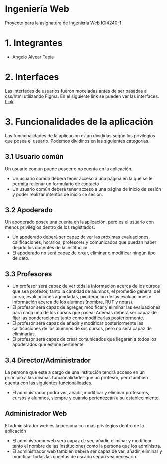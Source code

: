 
# Ingeniería Web

Proyecto para la asignatura de Ingeniería Web ICI4240-1

# 1. Integrantes

- Angelo Alvear Tapia

# 2. Interfaces

Las interfaces de usuarios fueron modeladas antes de ser pasadas a css/html utilizando Figma. 
En el siguiente link se pueden ver las interfaces.
[Link](https://www.figma.com/file/Wve2pp8oNmqtEFvLUOMqPp/Untitled?node-id=0%3A1)

# 3. Funcionalidades de la aplicación

Las funcionalidades de la aplicación están divididas según los privilegios que posea el usuario. Podemos dividirlos en las siguientes categorías.

## 3.1 Usuario común

Un usuario común puede poseer o no cuenta en la aplicación.

- Un usuario común deberá tener acceso a una página en la que se le permita rellenar un formulario de contacto
- Un usuario común deberá tener acceso a una página de inicio de sesión y poder realizar intentos de inicio de sesión.

## 3.2 Apoderado

Un apoderado posee una cuenta en la aplicación, pero es el usuario con menos privilegios dentro de los registrados.

- Un apoderado deberá ser capaz de ver las próximas evaluaciones, calificaciones, horarios, profesores y comunicados que puedan haber dejado los docentes de la institución.
- El apoderado no será capaz de crear, eliminar o modificar ningún tipo de dato.

## 3.3 Profesores

- Un profesor será capaz de ver toda la información acerca de los cursos que sea profesor, tanto la cantidad de alumnos, el promedio general del curso, evaluaciones agendadas, ponderación de las evaluaciones e información acerca de los alumnos (nombre, RUT y notas).
- El profesor será capaz de agregar, modificar y eliminar las evaluaciones para cada uno de los cursos que posea. Además deberá ser capaz de fijar las ponderaciones tanto como modificarlas posteriormente.
- El profesor será capaz de añadir y modificar posteriormente las calificaciones de los alumnos de sus cursos, pero no será capaz de eliminarlas.
- El profesor será capaz de crear comunicados que llegarán a todos los apoderados que estime pertinente. 

## 3.4 Director/Administrador

La persona que esté a cargo de una institución tendrá acceso en un principio a las mismas funcionalidades que un profesor, pero también cuenta con las siguientes funcionalidades.

- El administrador podrá ver, añadir, modificar y eliminar profesores, cursos y alumnos, siempre y cuando pertenezcan a su establecimiento.

## Administrador Web

El administrador web es la persona con mas privilegios dentro de la aplicación

- El administrador web será capaz de ver, añadir, eliminar y modificar tanto el nombre de las instituciones como la persona que los administra.
- El administrador web también deberá ser capaz de ver, añadir, eliminar y modificar todas las cuentas de usuario según vea necesario.
